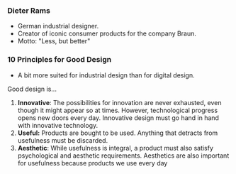 ### Dieter Rams
- German industrial designer.
- Creator of iconic consumer products for the company Braun.
- Motto: "Less, but better"

### 10 Principles for Good Design

- A bit more suited for industrial design than for digital design.

Good design is...
1. **Innovative**: The possibilities for innovation are never exhausted, even though it might appear so at times. However, technological progress opens new doors every day. Innovative design must go hand in hand with innovative technology.
2. **Useful:** Products are bought to be used. Anything that detracts from usefulness must be discarded.
3. **Aesthetic**: While usefulness is integral, a product must also satisfy psychological and aesthetic requirements. Aesthetics are also important for usefulness because products we use every day 
